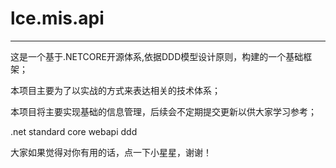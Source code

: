 # lce.mis.api
---
这是一个基于.NETCORE开源体系,依据DDD模型设计原则，构建的一个基础框架；

本项目主要为了以实战的方式来表达相关的技术体系；

本项目将主要实现基础的信息管理，后续会不定期提交更新以供大家学习参考；

.net standard core webapi ddd

大家如果觉得对你有用的话，点一下小星星，谢谢！